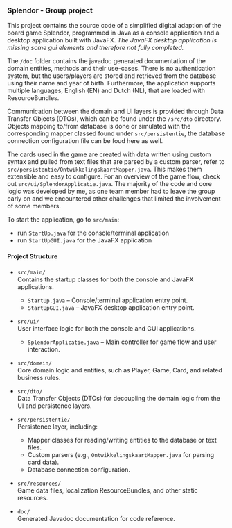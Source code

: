 ### Splendor - Group project
This project contains the source code of a simplified digital adaption of the board game Splendor, programmed in Java as a console application and a desktop application built with JavaFX. *The JavaFX desktop application is missing some gui elements and therefore not fully completed.*

The `/doc` folder contains the javadoc generated documentation of the domain entities, methods and their use-cases.
There is no authentication system, but the users/players are stored and retrieved from the database using their name and year of birth. Furthermore, the application supports multiple languages, English (EN) and Dutch (NL), that are loaded with ResourceBundles.

Communication between the domain and UI layers is provided through Data Transfer Objects (DTOs), which can be found under the `/src/dto` directory. Objects mapping to/from database is done or simulated with the corresponding mapper classed found under `src/persistentie`, the database connection configuration file can be foud here as well.

The cards used in the game are created with data written using custom syntax and pulled from text files that are parsed by a custom parser, refer to `src/persistentie/OntwikkelingskaartMapper.java`. This makes them extensible and easy to configure.
For an overview of the game flow, check out `src/ui/SplendorApplicatie.java`. The majority of the code and core logic was developed by me, as one team member had to leave the group early on and we encountered other challenges that limited the involvement of some members.

To start the application, go to `src/main`:
  -  run `StartUp.java` for the console/terminal application
  -  run `StartUpGUI.java` for the JavaFX application

#### Project Structure

- `src/main/`  
  Contains the startup classes for both the console and JavaFX applications.
  - `StartUp.java` – Console/terminal application entry point.
  - `StartUpGUI.java` – JavaFX desktop application entry point.

- `src/ui/`  
  User interface logic for both the console and GUI applications.
  - `SplendorApplicatie.java` – Main controller for game flow and user interaction.

- `src/domein/`  
  Core domain logic and entities, such as Player, Game, Card, and related business rules.

- `src/dto/`  
  Data Transfer Objects (DTOs) for decoupling the domain logic from the UI and persistence layers.

- `src/persistentie/`  
  Persistence layer, including:
  - Mapper classes for reading/writing entities to the database or text files.
  - Custom parsers (e.g., `OntwikkelingskaartMapper.java` for parsing card data).
  - Database connection configuration.

- `src/resources/`  
  Game data files, localization ResourceBundles, and other static resources.

- `doc/`  
  Generated Javadoc documentation for code reference.
